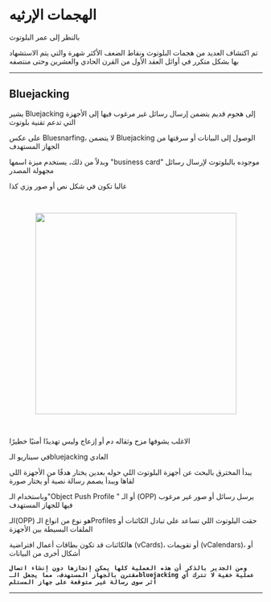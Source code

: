 # الهجمات الإرثيه

بالنظر إلى عمر البلوتوث

تم اكتشاف العديد من هجمات البلوتوث ونقاط الضعف الأكثر شهرة والتي يتم الاستشهاد بها بشكل متكرر في أوائل العقد الأول من القرن الحادي والعشرين وحتى منتصفه

<hr>

## Bluejacking 

يشير Bluejacking إلى هجوم قديم يتضمن إرسال رسائل غير مرغوب فيها إلى الأجهزة التي تدعم تقنية بلوتوث

على عكس Bluesnarfing، لا يتضمن Bluejacking الوصول إلى البيانات أو سرقتها من الجهاز المستهدف

وبدلاً من ذلك، يستخدم ميزة اسمها "business card" موجوده بالبلوتوث لإرسال رسائل مجهولة المصدر

غالبا تكون في شكل نص أو صور وزي كذا

<br>

<p align="center">
  <img src="https://academy.hackthebox.com/storage/modules/230/K600i_Bluejacked.jpg" width="400">
</p>

<br> 

الاغلب يشوفها مزح وثقاله دم أو إزعاج وليس تهديدًا أمنيًا خطيرًا

في سيناريو الـbluejacking العادي

يبدأ المخترق بالبحث عن أجهزة البلوتوث اللي حوله بعدين يختار هدفًا من الأجهزة اللي لقاها ويبدأ يصمم رسالة نصية أو يختار صورة 


وباستخدام الـ"Object Push Profile " أو الـ (OPP) يرسل رسائل أو صور غير مرغوب فيها للجهاز المستهدف


الـ(OPP) هو نوع من انواع الـProfiles حقت البلوتوث اللي تساعد على تبادل الكائنات أو الملفات البسيطة بين الأجهزة

هالكائنات قد تكون بطاقات أعمال افتراضية (vCards)، أو تقويمات (vCalendars)،  أو أشكال أخرى من البيانات

**``` ومن الجدير بالذكر أن هذه العملية كلها يمكن إنجازها دون إنشاء اتصال مقترن بالجهاز المستهدف، مما يجعل الـbluejacking عملية خفية لا تترك أي أثر سوى رسالة غير متوقعة على جهاز المستلم ```**


<hr>



